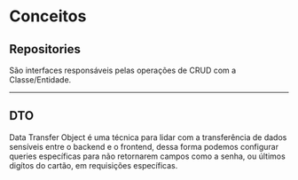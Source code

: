 # Conceitos

## Repositories
São interfaces responsáveis pelas operações de CRUD com a Classe/Entidade.
___
## DTO
Data Transfer Object é uma técnica para lidar com a transferência de dados sensíveis entre o backend e o frontend, dessa forma podemos configurar queries específicas para não retornarem campos como a senha, ou últimos digítos do cartão, em requisições específicas.